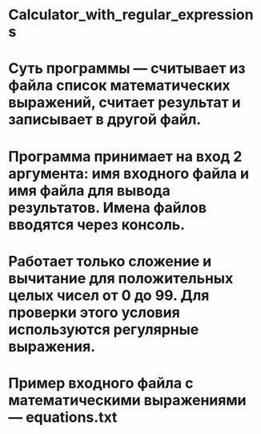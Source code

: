 # Calculator_with_regular_expressions

# Суть программы — считывает из файла список математических выражений, считает результат и записывает в другой файл.
# Программа принимает на вход 2 аргумента: имя входного файла и имя файла для вывода результатов. Имена файлов вводятся через консоль.
# Работает только сложение и вычитание для положительных целых чисел от 0 до 99. Для проверки этого условия используются регулярные выражения.
# Пример входного файла с математическими выражениями — equations.txt
